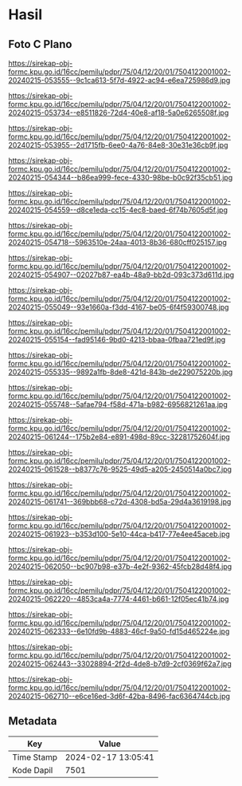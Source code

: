 # Hasil

## Foto C Plano

https://sirekap-obj-formc.kpu.go.id/16cc/pemilu/pdpr/75/04/12/20/01/7504122001002-20240215-053555--9c1ca613-5f7d-4922-ac94-e6ea725986d9.jpg

https://sirekap-obj-formc.kpu.go.id/16cc/pemilu/pdpr/75/04/12/20/01/7504122001002-20240215-053734--e8511826-72d4-40e8-af18-5a0e6265508f.jpg

https://sirekap-obj-formc.kpu.go.id/16cc/pemilu/pdpr/75/04/12/20/01/7504122001002-20240215-053955--2d1715fb-6ee0-4a76-84e8-30e31e36cb9f.jpg

https://sirekap-obj-formc.kpu.go.id/16cc/pemilu/pdpr/75/04/12/20/01/7504122001002-20240215-054344--b86ea999-fece-4330-98be-b0c92f35cb51.jpg

https://sirekap-obj-formc.kpu.go.id/16cc/pemilu/pdpr/75/04/12/20/01/7504122001002-20240215-054559--d8ce1eda-cc15-4ec8-baed-6f74b7605d5f.jpg

https://sirekap-obj-formc.kpu.go.id/16cc/pemilu/pdpr/75/04/12/20/01/7504122001002-20240215-054718--5963510e-24aa-4013-8b36-680cff025157.jpg

https://sirekap-obj-formc.kpu.go.id/16cc/pemilu/pdpr/75/04/12/20/01/7504122001002-20240215-054907--02027b87-ea4b-48a9-bb2d-093c373d611d.jpg

https://sirekap-obj-formc.kpu.go.id/16cc/pemilu/pdpr/75/04/12/20/01/7504122001002-20240215-055049--93e1660a-f3dd-4167-be05-6f4f59300748.jpg

https://sirekap-obj-formc.kpu.go.id/16cc/pemilu/pdpr/75/04/12/20/01/7504122001002-20240215-055154--fad95146-9bd0-4213-bbaa-0fbaa721ed9f.jpg

https://sirekap-obj-formc.kpu.go.id/16cc/pemilu/pdpr/75/04/12/20/01/7504122001002-20240215-055335--9892a1fb-8de8-421d-843b-de229075220b.jpg

https://sirekap-obj-formc.kpu.go.id/16cc/pemilu/pdpr/75/04/12/20/01/7504122001002-20240215-055748--5afae794-f58d-471a-b982-6956821261aa.jpg

https://sirekap-obj-formc.kpu.go.id/16cc/pemilu/pdpr/75/04/12/20/01/7504122001002-20240215-061244--175b2e84-e891-498d-89cc-32281752604f.jpg

https://sirekap-obj-formc.kpu.go.id/16cc/pemilu/pdpr/75/04/12/20/01/7504122001002-20240215-061528--b8377c76-9525-49d5-a205-2450514a0bc7.jpg

https://sirekap-obj-formc.kpu.go.id/16cc/pemilu/pdpr/75/04/12/20/01/7504122001002-20240215-061741--369bbb68-c72d-4308-bd5a-29d4a3619198.jpg

https://sirekap-obj-formc.kpu.go.id/16cc/pemilu/pdpr/75/04/12/20/01/7504122001002-20240215-061923--b353d100-5e10-44ca-b417-77e4ee45aceb.jpg

https://sirekap-obj-formc.kpu.go.id/16cc/pemilu/pdpr/75/04/12/20/01/7504122001002-20240215-062050--bc907b98-e37b-4e2f-9362-45fcb28d48f4.jpg

https://sirekap-obj-formc.kpu.go.id/16cc/pemilu/pdpr/75/04/12/20/01/7504122001002-20240215-062220--4853ca4a-7774-4461-b661-12f05ec41b74.jpg

https://sirekap-obj-formc.kpu.go.id/16cc/pemilu/pdpr/75/04/12/20/01/7504122001002-20240215-062333--6e10fd9b-4883-46cf-9a50-fd15d465224e.jpg

https://sirekap-obj-formc.kpu.go.id/16cc/pemilu/pdpr/75/04/12/20/01/7504122001002-20240215-062443--33028894-2f2d-4de8-b7d9-2cf0369f62a7.jpg

https://sirekap-obj-formc.kpu.go.id/16cc/pemilu/pdpr/75/04/12/20/01/7504122001002-20240215-062710--e6ce16ed-3d6f-42ba-8496-fac6364744cb.jpg


## Metadata

| Key        | Value               |
| ---------- | ------------------- |
| Time Stamp | 2024-02-17 13:05:41 |
| Kode Dapil | 7501                |



